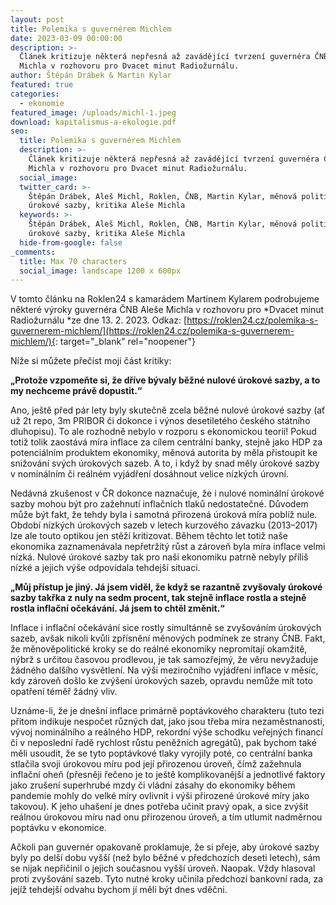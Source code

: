 ```yaml
---
layout: post
title: Polemika s guvernérem Michlem
date: 2023-03-09 00:00:00
description: >-
  Článek kritizuje některá nepřesná až zavádějící tvrzení guvernéra ČNB Aleše
  Michla v rozhovoru pro Dvacet minut Radiožurnálu.
author: Štěpán Drábek & Martin Kylar
featured: true
categories:
  - ekonomie
featured_image: /uploads/michl-1.jpeg
download: kapitalismus-a-ekologie.pdf
seo:
  title: Polemika s guvernérem Michlem
  description: >-
    Článek kritizuje některá nepřesná až zavádějící tvrzení guvernéra ČNB Aleše
    Michla v rozhovoru pro Dvacet minut Radiožurnálu.
  social_image:
  twitter_card: >-
    Štěpán Drábek, Aleš Michl, Roklen, ČNB, Martin Kylar, měnová politika,
    úrokové sazby, kritika Aleše Michla
  keywords: >-
    Štěpán Drábek, Aleš Michl, Roklen, ČNB, Martin Kylar, měnová politika,
    úrokové sazby, kritika Aleše Michla
  hide-from-google: false
_comments:
  title: Max 70 characters
  social_image: landscape 1200 x 600px
---
```

V tomto článku na Roklen24 s kamarádem Martinem Kylarem podrobujeme některé výroky guvernéra ČNB Aleše Michla v rozhovoru pro *Dvacet minut Radiožurnálu&nbsp;*ze dne 13. 2. 2023. Odkaz:&nbsp;[https://roklen24.cz/polemika-s-guvernerem-michlem/](https://roklen24.cz/polemika-s-guvernerem-michlem/){: target="_blank" rel="noopener"}

Níže si můžete přečíst moji část kritiky:

**„Protože vzpomeňte si, že dříve bývaly běžné nulové úrokové sazby, a to my nechceme právě dopustit.“**

Ano, ještě před pár lety byly skutečně zcela běžné nulové úrokové sazby (ať už 2t repo, 3m PRIBOR či dokonce i výnos desetiletého českého státního dluhopisu). To ale rozhodně nebylo v rozporu s ekonomickou teorií! Pokud totiž tolik zaostává míra inflace za cílem centrální banky, stejně jako HDP za potenciálním produktem ekonomiky, měnová autorita by měla přistoupit ke snižování svých úrokových sazeb. A to, i když by snad měly úrokové sazby v nominálním či reálném vyjádření dosáhnout velice nízkých úrovní.

Nedávná zkušenost v ČR dokonce naznačuje, že i nulové nominální úrokové sazby mohou být pro zažehnutí inflačních tlaků nedostatečné. Důvodem může být fakt, že tehdy byla i samotná přirozená úroková míra poblíž nule. Období nízkých úrokových sazeb v letech kurzového závazku (2013–2017) lze ale touto optikou jen stěží kritizovat. Během těchto let totiž naše ekonomika zaznamenávala nepřetržitý růst a zároveň byla míra inflace velmi nízká. Nulové úrokové sazby tak pro naši ekonomiku patrně nebyly příliš nízké a jejich výše odpovídala tehdejší situaci.

**„Můj přístup je jiný. Já jsem viděl, že když se razantně zvyšovaly úrokové sazby takřka z nuly na sedm procent, tak stejně inflace rostla a stejně rostla inflační očekávání. Já jsem to chtěl změnit.“**

Inflace i inflační očekávání sice rostly simultánně se zvyšováním úrokových sazeb, avšak nikoli kvůli zpřísnění měnových podmínek ze strany ČNB. Fakt, že měnověpolitické kroky se do reálné ekonomiky nepromítají okamžitě, nýbrž s určitou časovou prodlevou, je tak samozřejmý, že věru nevyžaduje žádného dalšího vysvětlení. Na výši meziročního vyjádření inflace v měsíc, kdy zároveň došlo ke zvýšení úrokových sazeb, opravdu nemůže mít toto opatření téměř žádný vliv.

Uznáme-li, že je dnešní inflace primárně poptávkového charakteru (tuto tezi přitom indikuje nespočet různých dat, jako jsou třeba míra nezaměstnanosti, vývoj nominálního a reálného HDP, rekordní výše schodku veřejných financí či v neposlední řadě rychlost růstu peněžních agregátů), pak bychom také měli usoudit, že se tyto poptávkové tlaky vyrojily poté, co centrální banka stlačila svoji úrokovou míru pod její přirozenou úroveň, čímž zažehnula inflační oheň (přesněji řečeno je to ještě komplikovanější a jednotlivé faktory jako zrušení superhrubé mzdy či vládní zásahy do ekonomiky během pandemie mohly do velké míry ovlivnit i výši přirozené úrokové míry jako takovou). K jeho uhašení je dnes potřeba učinit pravý opak, a sice zvýšit reálnou úrokovou míru nad onu přirozenou úroveň, a tím utlumit nadměrnou poptávku v ekonomice.

Ačkoli pan guvernér opakovaně proklamuje, že si přeje, aby úrokové sazby byly po delší dobu vyšší (než bylo běžné v předchozích deseti letech), sám se nijak nepřičinil o jejich současnou vyšší úroveň. Naopak. Vždy hlasoval proti zvyšování sazeb. Tyto nutné kroky učinila předchozí bankovní rada, za jejíž tehdejší odvahu bychom jí měli být dnes vděčni.